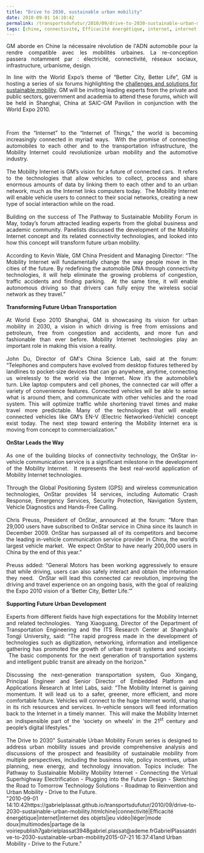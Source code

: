 ```yaml
---
title: "Drive to 2030, sustainable urban mobility"
date: 2010-09-01 14:10:42
permalink: /transportsdufutur/2010/09/drive-to-2030-sustainable-urban-mobility.html
tags: [chine, connectivité, Efficacité énergétique, internet, internet des objets, jeu vidéo, léger, mode doux, multimodes, partage de la voirie]
---
```


<p style="text-align: justify">GM aborde en Chine la nécessaire révolution de l'ADN automobile pour la rendre compatible avec les mobilités urbaines. La re-conception passera notamment par : électricité, connectivité, réseaux sociaux, infrastructure, urbanisme, design.</p> <p style="text-align: justify">In line with the World Expo’s theme of “Better City, Better Life”, GM is hosting a series of six forums highlighting the <a href="http://www.gmexpo2010.com/forum/en" target="_blank">challenges and solutions for sustainable mobility</a>. GM will be inviting leading experts from the private and public sectors, government and academia to attend these forums, which will be held in Shanghai, China at SAIC-GM Pavilion in conjunction with the World Expo 2010.</p> <p style="text-align: justify"> </p>  <!--more-->   <p style="text-align: justify">        </p> <div style="text-align: justify">From the “Internet” to the “Internet of Things,” the world is becoming increasingly connected in myriad ways.  With the promise of connecting automobiles to each other and to the transportation infrastructure, the Mobility Internet could revolutionize urban mobility and the automotive industry.  </div> <div style="text-align: justify"> </div> <div style="text-align: justify">The Mobility Internet is GM’s vision for a future of connected cars.  It refers to the technologies that allow vehicles to collect, process and share enormous amounts of data by linking them to each other and to an urban network, much as the Internet links computers today.  The Mobility Internet will enable vehicle users to connect to their social networks, creating a new type of social interaction while on the road.</div> <div style="text-align: justify"> </div> <div style="text-align: justify">Building on the success of The Pathway to Sustainable Mobility Forum in May, today’s forum attracted leading experts from the global business and academic community. Panelists discussed the development of the Mobility Internet concept and its related connectivity technologies, and looked into how this concept will transform future urban mobility.</div> <div style="text-align: justify"> </div> <div style="text-align: justify">According to Kevin Wale, GM China President and Managing Director: “The Mobility Internet will fundamentally change the way people move in the cities of the future. By redefining the automobile DNA through connectivity technologies, it will help eliminate the growing problems of congestion, traffic accidents and finding parking.  At the same time, it will enable autonomous driving so that drivers can fully enjoy the wireless social network as they travel.”</div> <div style="text-align: justify"><strong> </strong></div> <div style="text-align: justify"><strong>Transforming Future Urban Transportation</strong></div> <div style="text-align: justify"> </div> <div style="text-align: justify">At World Expo 2010 Shanghai, GM is showcasing its vision for urban mobility in 2030, a vision in which driving is free from emissions and petroleum, free from congestion and accidents, and more fun and fashionable than ever before. Mobility Internet technologies play an important role in making this vision a reality.</div> <div style="text-align: justify"> </div> <div style="text-align: justify">John Du, Director of GM's China Science Lab, said at the forum: “Telephones and computers have evolved from desktop fixtures tethered by landlines to pocket-size devices that can go anywhere, anytime, connecting us wirelessly to the world via the Internet. Now it’s the automobile’s turn. Like laptop computers and cell phones, the connected car will offer a variety of convenience features. Connected vehicles will be able to sense what is around them, and communicate with other vehicles and the road system. This will optimize traffic while shortening travel times and make travel more predictable. Many of the technologies that will enable connected vehicles like GM’s EN-V (Electric Networked-Vehicle) concept exist today. The next step toward entering the Mobility Internet era is moving from concept to commercialization.”</div> <div style="text-align: justify"> </div> <div style="text-align: justify"><strong>OnStar Leads the Way </strong></div> <div style="text-align: justify"> </div> <div style="text-align: justify">As one of the building blocks of connectivity technology, the OnStar in-vehicle communication service is a significant milestone in the development of the Mobility Internet.  It represents the best real-world application of Mobility Internet technologies.</div> <div style="text-align: justify"> </div> <div style="text-align: justify">Through the Global Positioning System (GPS) and wireless communication technologies, OnStar provides 14 services, including Automatic Crash Response, Emergency Services, Security Protection, Navigation System, Vehicle Diagnostics and Hands-Free Calling.</div> <div style="text-align: justify"> </div> <div style="text-align: justify">Chris Preuss, President of OnStar, announced at the forum: “More than 29,000 users have subscribed to OnStar service in China since its launch in December 2009. OnStar has surpassed all of its competitors and become the leading in-vehicle communication service provider in China, the world’s largest vehicle market.  We expect OnStar to have nearly 200,000 users in China by the end of this year.”  </div> <div style="text-align: justify"> </div> <div style="text-align: justify">Preuss added: “General Motors has been working aggressively to ensure that while driving, users can also safely interact and obtain the information they need.  OnStar will lead this connected car revolution, improving the driving and travel experience on an ongoing basis, with the goal of realizing the Expo 2010 vision of a ‘Better City, Better Life.’”</div> <div style="text-align: justify"><strong> </strong></div> <div style="text-align: justify"><strong>Supporting Future Urban Development</strong></div> <div style="text-align: justify"> </div> <div style="text-align: justify">Experts from different fields have high expectations for the Mobility Internet and related technologies.  Yang Xiaoguang, Director of the Department of Transportation Engineering and the ITS Research Center at Shanghai’s Tongji University, said: “The rapid progress made in the development of technologies such as digitization, networking, information and intelligence gathering has promoted the growth of urban transit systems and society.  The basic components for the next generation of transportation systems and intelligent public transit are already on the horizon.”</div> <div style="text-align: justify"> </div> <div style="text-align: justify">Discussing the next-generation transportation system, Guo Xingang, Principal Engineer and Senior Director of Embedded Platform and Applications Research at Intel Labs, said: “The Mobility Internet is gaining momentum. It will lead us to a safer, greener, more efficient, and more comfortable future. Vehicles will connect to the huge Internet world, sharing in its rich resources and services. In-vehicle sensors will feed information back to the Internet in a timely manner.  This will make the Mobility Internet an indispensible part of the ‘society on wheels’ in the 21<sup>st</sup> century and people’s digital lifestyles.”</div> <div style="text-align: justify"> </div> <div style="text-align: justify">The Drive to 2030" Sustainable Urban Mobility Forum series is designed to address urban mobility issues and provide comprehensive analysis and discussions of the prospect and feasibility of sustainable mobility from multiple perspectives, including the business role, policy incentives, urban planning, new energy, and technology innovation. Topics include: The Pathway to Sustainable Mobility Mobility Internet - Connecting the Virtual Superhighway Electrification - Plugging into the Future Design - Sketching the Road to Tomorrow Technology Solutions - Roadmap to Reinvention and Urban Mobility - Drive to the Future.</div>"2010-09-01 14:10:42https://gabrielplassat.github.io/transportsdufutur/2010/09/drive-to-2030-sustainable-urban-mobility.htmlchine|connectivité|Efficacité énergétique|internet|internet des objets|jeu vidéo|léger|mode doux|multimodes|partage de la voiriepublish7gabrielplassat3948gabriel.plassat@ademe.frGabrielPlassatdrive-to-2030-sustainable-urban-mobility2015-07-21 16:37:41and Urban Mobility - Drive to the Future.</div>"
